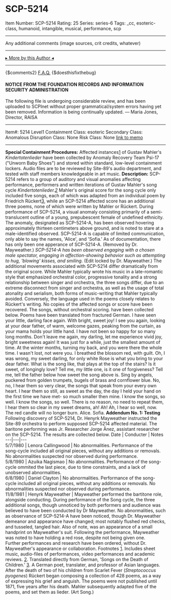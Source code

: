 # SCP-5214
Item Number: SCP-5214
Rating: 25
Series: series-6
Tags: _cc, esoteric-class, humanoid, intangible, musical, performance, scp

---

Any additional comments (image sources, crit credits, whatever)
* * *
[▸ More by this Author ◂](http://www.scp-wiki.net/yourAuthorPage)
* * *
{$comments2}
[F.A.Q.](https://scp-wiki.wikidot.com/component:info-ayers)
{$doesthisfixthebug}
#### NOTICE FROM THE FOUNDATION RECORDS AND INFORMATION SECURITY ADMINISTRATION
The following file is undergoing considerable review, and has been uploaded to SCPInet without proper grammatical/system errors having yet been removed. Information is being continually updated.
— Maria Jones, Director, RAISA
* * *
Item#: 5214
Level1
Containment Class:
esoteric
Secondary Class:
Anomalous
Disruption Class:
None
Risk Class:
None
[link to memo](/classification-committee-memo)  

* * *
**Special Containment Procedures:** Affected instances[1](javascript:;) of Gustav Mahler's _Kindertotenlieder_ have been collected by Anomaly Recovery Team Psi-17 ("Unworn Baby Shoes") and stored within standard, low-level containment lockers. Audio files are to be reviewed by Site-89's audio department, and tested with staff members knowledgeable in art music.
**Description:** SCP-5214 refers to a group of auditory and visual anomalies affecting performance, performers and written iterations of Gustav Mahler's song cycle _Kindertotenlieder.[2](javascript:;)_ Mahler's original score for the song cycle only included five songs, each of which was adapted from an individual poem by Friedrich Rückert[3](javascript:;), while an SCP-5214 affected score has an additional three poems, none of which were written by Mahler or Rückert.
During performance of SCP-5214, a visual anomaly consisting primarily of a semi-translucent outline of a young, prepubescent female of undefined ethnicity. The anomaly, designated as SCP-5214-A, has been observed hovering approximately thirteen centimeters above ground, and is noted to stare at a male-identified observed. SCP-5214-A is capable of limited communication, only able to say the names, 'Alice', and 'Sofia.' As of documentation, there has only been one apperance of SCP-5214-A. (Removed by Dr. Mayweather.) _SCP-5214-A has been observed engaging with a chosen male spectator, engaging in affection-showing behavior such as attempting to hug, 'blowing' kisses, and smiling._ (Edit locked by Dr. Mayweather.)
The additional movements associated with SCP-5214 differ dramatically from the original score. While Mahler typically wrote his music in a late-romantic style that emphasized orchestral color, progressive tonality and a strong relationship between singer and orchestra, the three songs differ, due to an extreme disconnect from singer and orchestra, as well as the usage of total atonality and serialism, both forms of music-writing that Mahler typically avoided. Conversely, the language used in the poems closely relates to Rückert's writing. No copies of the affected songs or score have been recovered.
The songs, without orchestral scoring. have been collected below. Poems have been translated from fractured German.
I have seen your little, darling face again. With bright, sweet joy! I see you again, looking at your dear father, of warm, welcome gazes, peaking from the curtain, as your mama holds your little hand.
I have not been so happy for so many long months. Don't leave me again, my darling, let me experience vivid joy, bright sweetness again! It was just for a while, just the smallest amount of time.
At the winter months, turning my back, and you were there the whole time. I wasn't lost, not were you. I breathed the blossom red, with guilt. Oh, I was wrong, my sweet darling, for only white Rose is what you bring to your dear father.
What is the song like, that plays at the top of the stairs? Is it sweet, of longingly love? Tell me, my little one, is it one of forgiveness?
Tell me, tell the father below how sweet the song above is. Sing by angels, puckered from golden trumpets, bugels of brass and cornflower blue.
No, no, I hear them so very clear, the songs that speak from your every own heart.
I hear them so still, as sweet as the day, the day I held your hand on the first time we have met- so much smaller then mine. I know the songs, so well.
I know the songs, so well. There is no reason, no need to repeat them, I hear them so clear in my sweet dreams, ah! Ah! Ah, I hear so well, now. The red candle will no longer burn.
Alice. Sofia.
**Addendum No. 1: Testing** Following discovery of SCP-5214, Dr. Henyrk Mayweather instructed the Site-89 orchestra to perform supposed SCP-5214 affected material. The baritone performing was Jr. Researcher Jorge Ãnez, assistant researcher on the SCP-5214. The results are collected below.
Date | Conducter | Notes  
---|---|---  
5/7/1980 | Lenora Callingwood | No abnormalities. Performance of the song-cycle included all original pieces, without any additions or removals. No abnormalities suspected nor observed during performance.  
5/8/1980 | Azuika Nagismao | No abnormalities. Performance of the song-cycle ommited the last piece, due to time constraints, and a lack of unobserved abnormalities.  
6/8/1980 | Daniel Clayton | No abnormalities. Performance of the song-cycle included all original pieces, without any additions or removals. No abnormalities suspected nor observed during performance.  
11/8/1981 | Henyrk Mayweather | Mayweather performed the bartitone role, alongside conducting. During performance of the Song cycle, the three additional songs, though unnoticed by both performers and audience was believed to have been conducted by Dr Mayweather. No abnormalities, such as observance of SCP-5214-A have been noticed, though Dr. Mayweather demeanor and appearance have changed; most notably flushed red checks, and tusseled, tangled hair. Also of note, was an appearance of a small handprint on Mayweather's suit. Following the performance, Mayweather was noted to have holding a red rose, despite not being given one.  
Further performances and research have been ordered, without Dr. Mayweather's appearance or collaboration.
Footnotes
[1](javascript:;). Includes sheet music, audio-files of performances, video performances and academic reviews.
[2](javascript:;). Translated directly from German, 'Songs on the Death of Children.'
[3](javascript:;). A German poet, translater, and professor of Asian languages. After the death of two of his children from Scarlet Fever (_Streptococcus pyogenes_) Rückert began composing a collection of 428 poems, as a way of expressing his grief and anguish. The poems were not published until 1871, five years after his death. Mahler subsequently adapted five of the poems, and set them as lieder. (Art Song.)